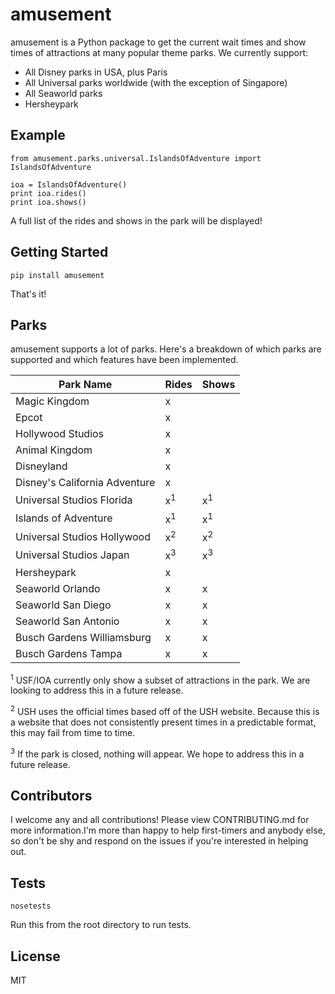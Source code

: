 # amusement

amusement is a Python package to get the current wait times and show times of attractions at many popular theme parks. We currently support:

* All Disney parks in USA, plus Paris
* All Universal parks worldwide (with the exception of Singapore)
* All Seaworld parks
* Hersheypark

## Example
```
from amusement.parks.universal.IslandsOfAdventure import IslandsOfAdventure

ioa = IslandsOfAdventure()
print ioa.rides()
print ioa.shows()
```
A full list of the rides and shows in the park will be displayed!

## Getting Started
```
pip install amusement
```
That's it!

## Parks
amusement supports a lot of parks. Here's a breakdown of which parks are supported and which features have been implemented.

| Park Name                     | Rides       | Shows       |
| ------------------------------|-------------|-------------|
| Magic Kingdom                 |x            |             |
| Epcot                         |x            |             |
| Hollywood Studios             |x            |             |
| Animal Kingdom                |x            |             |
| Disneyland                    |x            |             |
| Disney's California Adventure |x            |             |
| Universal Studios Florida     |x<sup>1</sup>|x<sup>1</sup>|
| Islands of Adventure          |x<sup>1</sup>|x<sup>1</sup>|
| Universal Studios Hollywood   |x<sup>2</sup>|x<sup>2</sup>|
| Universal Studios Japan       |x<sup>3</sup>|x<sup>3</sup>|
| Hersheypark                   |x            |             |
| Seaworld Orlando              |x            |x            |
| Seaworld San Diego            |x            |x            |
| Seaworld San Antonio          |x            |x            |
| Busch Gardens Williamsburg    |x            |x            |
| Busch Gardens Tampa           |x            |x            |

<sup>1</sup> USF/IOA currently only show a subset of attractions in the park. We are looking to address this in a future release.

<sup>2</sup> USH uses the official times based off of the USH website. Because this is a website that does not consistently present times in a predictable format, this may fail from time to time.

<sup>3</sup> If the park is closed, nothing will appear. We hope to address this in a future release.

## Contributors
I welcome any and all contributions! Please view CONTRIBUTING.md for more information.I'm more than happy to help first-timers and anybody else, so don't be shy and respond on the issues if you're interested in helping out.
 
## Tests
```
nosetests
```
Run this from the root directory to run tests.

## License
MIT
